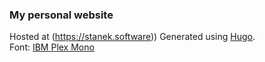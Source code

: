 ### My personal website
Hosted at (https://stanek.software))
Generated using [Hugo](https://gohugo.io).  
Font: [IBM Plex Mono](https://github.com/IBM/plex)
